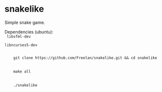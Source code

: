 # snakelike
Simple snake game.

Dependencies (ubuntu):
<br>
<code>
	libsfml-dev
</code>
<br>
<code>
	libncurses5-dev
</code>

<code>
	git clone https://github.com/Freelan/snakelike.git && cd snakelike
</code>
<br>
<code>
	make all
</code>
<br>
<code>
	./snakelike
</code>
